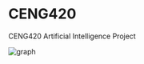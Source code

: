# CENG420
CENG420 Artificial Intelligence Project

![graph](https://user-images.githubusercontent.com/10039065/27764142-2b1ed264-5e47-11e7-9708-136397a96f5f.jpg)
